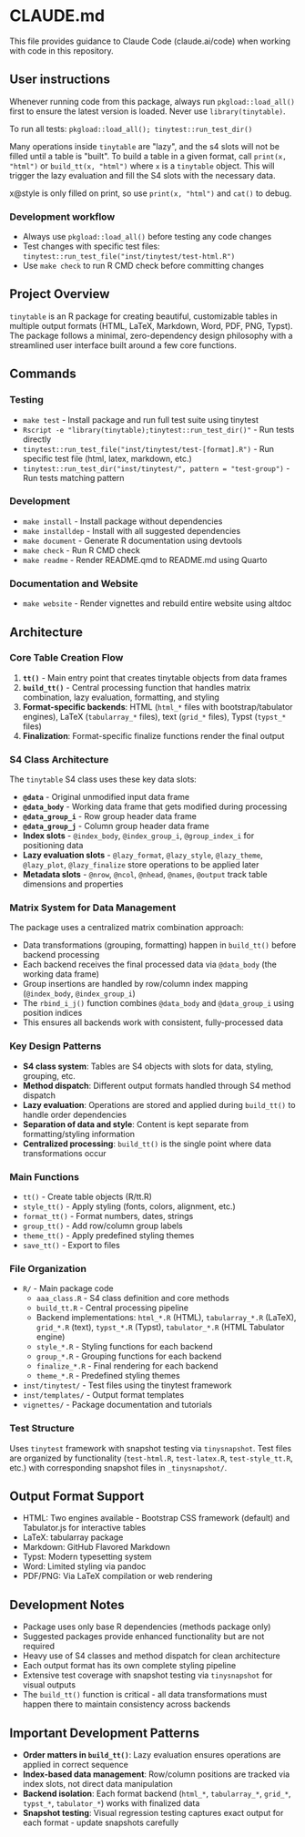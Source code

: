 # CLAUDE.md

This file provides guidance to Claude Code (claude.ai/code) when working with code in this repository.

## User instructions

Whenever running code from this package, always run `pkgload::load_all()` first to ensure the latest version is loaded. Never use `library(tinytable)`.

To run all tests: `pkgload::load_all(); tinytest::run_test_dir()`

Many operations inside `tinytable` are "lazy", and the s4 slots will not be filled until a table is "built". To build a table in a given format, call `print(x, "html")` or `build_tt(x, "html")` where `x` is a `tinytable` object. This will trigger the lazy evaluation and fill the S4 slots with the necessary data.

x@style is only filled on print, so use `print(x, "html")` and `cat()` to debug.

### Development workflow
- Always use `pkgload::load_all()` before testing any code changes
- Test changes with specific test files: `tinytest::run_test_file("inst/tinytest/test-html.R")`
- Use `make check` to run R CMD check before committing changes

## Project Overview

`tinytable` is an R package for creating beautiful, customizable tables in multiple output formats (HTML, LaTeX, Markdown, Word, PDF, PNG, Typst). The package follows a minimal, zero-dependency design philosophy with a streamlined user interface built around a few core functions.

## Commands

### Testing
- `make test` - Install package and run full test suite using tinytest
- `Rscript -e "library(tinytable);tinytest::run_test_dir()"` - Run tests directly
- `tinytest::run_test_file("inst/tinytest/test-[format].R")` - Run specific test file (html, latex, markdown, etc.)
- `tinytest::run_test_dir("inst/tinytest/", pattern = "test-group")` - Run tests matching pattern

### Development
- `make install` - Install package without dependencies
- `make installdep` - Install with all suggested dependencies
- `make document` - Generate R documentation using devtools
- `make check` - Run R CMD check
- `make readme` - Render README.qmd to README.md using Quarto

### Documentation and Website
- `make website` - Render vignettes and rebuild entire website using altdoc

## Architecture

### Core Table Creation Flow
1. **`tt()`** - Main entry point that creates tinytable objects from data frames
2. **`build_tt()`** - Central processing function that handles matrix combination, lazy evaluation, formatting, and styling
3. **Format-specific backends**: HTML (`html_*` files with bootstrap/tabulator engines), LaTeX (`tabularray_*` files), text (`grid_*` files), Typst (`typst_*` files)
4. **Finalization**: Format-specific finalize functions render the final output

### S4 Class Architecture
The `tinytable` S4 class uses these key data slots:
- **`@data`** - Original unmodified input data frame
- **`@data_body`** - Working data frame that gets modified during processing
- **`@data_group_i`** - Row group header data frame
- **`@data_group_j`** - Column group header data frame
- **Index slots** - `@index_body`, `@index_group_i`, `@group_index_i` for positioning data
- **Lazy evaluation slots** - `@lazy_format`, `@lazy_style`, `@lazy_theme`, `@lazy_plot`, `@lazy_finalize` store operations to be applied later
- **Metadata slots** - `@nrow`, `@ncol`, `@nhead`, `@names`, `@output` track table dimensions and properties

### Matrix System for Data Management
The package uses a centralized matrix combination approach:
- Data transformations (grouping, formatting) happen in `build_tt()` before backend processing
- Each backend receives the final processed data via `@data_body` (the working data frame)
- Group insertions are handled by row/column index mapping (`@index_body`, `@index_group_i`)
- The `rbind_i_j()` function combines `@data_body` and `@data_group_i` using position indices
- This ensures all backends work with consistent, fully-processed data

### Key Design Patterns
- **S4 class system**: Tables are S4 objects with slots for data, styling, grouping, etc.
- **Method dispatch**: Different output formats handled through S4 method dispatch
- **Lazy evaluation**: Operations are stored and applied during `build_tt()` to handle order dependencies
- **Separation of data and style**: Content is kept separate from formatting/styling information
- **Centralized processing**: `build_tt()` is the single point where data transformations occur

### Main Functions
- `tt()` - Create table objects (R/tt.R)
- `style_tt()` - Apply styling (fonts, colors, alignment, etc.)
- `format_tt()` - Format numbers, dates, strings
- `group_tt()` - Add row/column group labels
- `theme_tt()` - Apply predefined styling themes
- `save_tt()` - Export to files

### File Organization
- `R/` - Main package code
  - `aaa_class.R` - S4 class definition and core methods
  - `build_tt.R` - Central processing pipeline
  - Backend implementations: `html_*.R` (HTML), `tabularray_*.R` (LaTeX), `grid_*.R` (text), `typst_*.R` (Typst), `tabulator_*.R` (HTML Tabulator engine)
  - `style_*.R` - Styling functions for each backend
  - `group_*.R` - Grouping functions for each backend
  - `finalize_*.R` - Final rendering for each backend
  - `theme_*.R` - Predefined styling themes
- `inst/tinytest/` - Test files using the tinytest framework
- `inst/templates/` - Output format templates
- `vignettes/` - Package documentation and tutorials

### Test Structure
Uses `tinytest` framework with snapshot testing via `tinysnapshot`. Test files are organized by functionality (`test-html.R`, `test-latex.R`, `test-style_tt.R`, etc.) with corresponding snapshot files in `_tinysnapshot/`.

## Output Format Support
- HTML: Two engines available - Bootstrap CSS framework (default) and Tabulator.js for interactive tables
- LaTeX: tabularray package
- Markdown: GitHub Flavored Markdown
- Typst: Modern typesetting system
- Word: Limited styling via pandoc
- PDF/PNG: Via LaTeX compilation or web rendering

## Development Notes
- Package uses only base R dependencies (methods package only)
- Suggested packages provide enhanced functionality but are not required
- Heavy use of S4 classes and method dispatch for clean architecture
- Each output format has its own complete styling pipeline
- Extensive test coverage with snapshot testing via `tinysnapshot` for visual outputs
- The `build_tt()` function is critical - all data transformations must happen there to maintain consistency across backends

## Important Development Patterns
- **Order matters in `build_tt()`**: Lazy evaluation ensures operations are applied in correct sequence
- **Index-based data management**: Row/column positions are tracked via index slots, not direct data manipulation
- **Backend isolation**: Each format backend (`html_*`, `tabularray_*`, `grid_*`, `typst_*`, `tabulator_*`) works with finalized data
- **Snapshot testing**: Visual regression testing captures exact output for each format - update snapshots carefully

